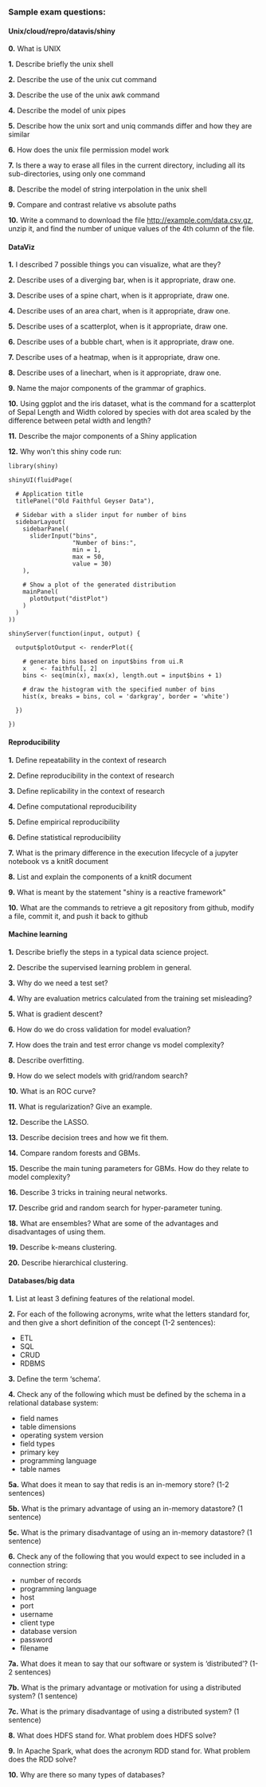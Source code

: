 
### Sample exam questions:


#### Unix/cloud/repro/datavis/shiny

**0.** What is UNIX

**1.** Describe briefly the unix shell

**2.** Describe the use of the unix cut command

**3.** Describe the use of the unix awk command

**4.** Describe the model of unix pipes

**5.** Describe how the unix sort and uniq commands differ and how they are similar

**6.** How does the unix file permission model work

**7.** Is there a way to erase all files in the current directory, including all its sub-directories, using only one command

**8.** Describe the model of string interpolation in the unix shell

**9.** Compare and contrast relative vs absolute paths

**10.** Write a command to download the file http://example.com/data.csv.gz, unzip it, and find the number of unique values of the 4th column of the file.

#### DataViz

**1.** I described 7 possible things you can visualize, what are they?

**2.** Describe uses of a diverging bar, when is it appropriate, draw one.

**3.** Describe uses of a spine chart, when is it appropriate, draw one.

**4.** Describe uses of an area chart, when is it appropriate, draw one.

**5.** Describe uses of a scatterplot, when is it appropriate, draw one.

**6.** Describe uses of a bubble chart, when is it appropriate, draw one.

**7.** Describe uses of a heatmap,  when is it appropriate, draw one.

**8.** Describe uses of a linechart, when is it appropriate, draw one.

**9.** Name the major components of the grammar of graphics.

**10.** Using ggplot and the iris dataset, what is the command for a scatterplot of Sepal Length and Width colored by species with dot area scaled by the difference between petal width and length?

**11.** Describe the major components of a Shiny application

**12.** Why won't this shiny code run:

```
library(shiny)

shinyUI(fluidPage(

  # Application title
  titlePanel("Old Faithful Geyser Data"),

  # Sidebar with a slider input for number of bins
  sidebarLayout(
    sidebarPanel(
      sliderInput("bins",
                  "Number of bins:",
                  min = 1,
                  max = 50,
                  value = 30)
    ),

    # Show a plot of the generated distribution
    mainPanel(
      plotOutput("distPlot")
    )
  )
))

shinyServer(function(input, output) {
  
  output$plotOutput <- renderPlot({
    
    # generate bins based on input$bins from ui.R
    x    <- faithful[, 2]
    bins <- seq(min(x), max(x), length.out = input$bins + 1)
    
    # draw the histogram with the specified number of bins
    hist(x, breaks = bins, col = 'darkgray', border = 'white')
    
  })
  
})
```

#### Reproducibility

**1.** Define repeatability in the context of research

**2.** Define reproducibility in the context of research

**3.** Define replicability in the context of research

**4.** Define computational reproducibility

**5.** Define empirical reproducibility

**6.** Define statistical reproducibility

**7.** What is the primary difference in the execution lifecycle of a jupyter notebook vs a knitR document

**8.** List and explain the components of a knitR document

**9.** What is meant by the statement "shiny is a reactive framework"

**10.** What are the commands to retrieve a git repository from github, modify a file, commit it, and push it back to github

#### Machine learning

**1.** Describe briefly the steps in a typical data science project.

**2.** Describe the supervised learning problem in general.

**3.** Why do we need a test set? 

**4.** Why are evaluation metrics calculated from the training set misleading?

**5.** What is gradient descent?

**6.** How do we do cross validation for model evaluation?

**7.** How does the train and test error change vs model complexity?

**8.** Describe overfitting.

**9.** How do we select models with grid/random search?

**10.** What is an ROC curve?

**11.** What is regularization? Give an example.

**12.** Describe the LASSO.

**13.** Describe decision trees and how we fit them.

**14.** Compare random forests and GBMs.

**15.** Describe the main tuning parameters for GBMs. How do they relate to model complexity?

**16.** Describe 3 tricks in training neural networks. 

**17.** Describe grid and random search for hyper-parameter tuning.

**18.** What are ensembles? What are some of the advantages and disadvantages of using them.

**19.** Describe k-means clustering.

**20.** Describe hierarchical clustering.


#### Databases/big data

**1.** List at least 3 defining features of the relational model. 

**2.** For each of the following acronyms, write what the letters standard for, 
and then give a short definition of the concept (1-2 sentences): 
- ETL
- SQL
- CRUD
- RDBMS 

**3.** Define the term ‘schema’. 

**4.** Check any of the following which must be defined by the schema in a relational database system:
- field names
- table dimensions
- operating system version
- field types
- primary key
- programming language
- table names

**5a.** What does it mean to say that redis is an in-memory store? (1-2 sentences)

**5b.** What is the primary advantage of using an in-memory datastore? (1 sentence)

**5c.** What is the primary disadvantage of using an in-memory datastore? (1 sentence)

**6.** Check any of the following that you would expect to see included in a connection string: 
- number of records
- programming language
- host
- port
- username
- client type
- database version
- password
- filename

**7a.** What does it mean to say that our software or system is ‘distributed’? (1-2 sentences)

**7b.** What is the primary advantage or motivation for using a distributed system? (1 sentence)

**7c.** What is the primary disadvantage of using a distributed system? (1 sentence)

**8.** What does HDFS stand for. What problem does HDFS solve? 

**9.** In Apache Spark, what does the acronym RDD stand for. What problem does the RDD solve? 

**10.** Why are there so many types of databases? 


